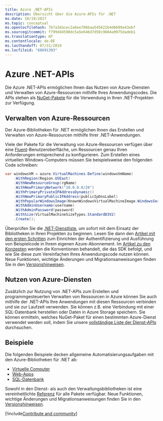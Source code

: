```yaml
---
title: Azure .NET-APIs
description: Übersicht über die Azure-APIs für .NET
ms.date: 10/19/2017
ms.topic: conceptual
ms.openlocfilehash: 7b7a3dacec2a6ee706baa545621b4d6609a43ebf
ms.sourcegitcommit: f799dd4590dc5a5e646d7d50c9604a9975dadeb1
ms.translationtype: HT
ms.contentlocale: de-DE
ms.lasthandoff: 07/31/2019
ms.locfileid: "68691393"
---
```

# <a name="azure-net-apis"></a>Azure .NET-APIs

Die Azure .NET-APIs ermöglichen Ihnen das Nutzen von Azure-Diensten und Verwalten von Azure-Ressourcen mithilfe Ihres Anwendungscodes. Die APIs stehen als [NuGet-Pakete](/dotnet/api/overview/azure/) für die Verwendung in Ihren .NET-Projekten zur Verfügung. 

## <a name="manage-azure-resources"></a>Verwalten von Azure-Ressourcen

Der Azure-Bibliotheken für .NET ermöglichen Ihnen das Erstellen und Verwalten von Azure-Ressourcen mithilfe Ihrer .NET-Anwendungen.

Viele der Pakete für die Verwaltung von Azure-Ressourcen verfügen über eine [Fluent](dotnet-sdk-azure-concepts.md)-Benutzeroberfläche, um Ressourcen genau Ihren Anforderungen entsprechend zu konfigurieren. Zum Erstellen eines virtuellen Windows-Computers müssen Sie beispielsweise den folgenden Code schreiben:

```csharp
var windowsVM = azure.VirtualMachines.Define(windowsVmName)
    .WithRegion(Region.USEast)
    .WithNewResourceGroup(rgName)
    .WithNewPrimaryNetwork("10.0.0.0/28")
    .WithPrimaryPrivateIPAddressDynamic()
    .WithNewPrimaryPublicIPAddress(publicIpDnsLabel)
    .WithPopularWindowsImage(KnownWindowsVirtualMachineImage.WindowsServer2012R2Datacenter)
    .WithAdminUsername(username)
    .WithAdminPassword(password)
    .WithSize(VirtualMachineSizeTypes.StandardD3V2)
    .Create();
 ```

Überprüfen Sie die [.NET-Dienstliste](/dotnet/api/overview/azure/), um sofort mit dem Einsatz der Bibliotheken in Ihren Projekten zu beginnen. Lesen Sie dann den [Artikel mit den ersten Schritten](dotnet-sdk-azure-get-started.md) zum Einrichten der Authentifizierung und Ausführung von Beispielcode in Ihrem eigenen Azure-Abonnement.  Im [Artikel zu den Konzepten](dotnet-sdk-azure-concepts.md) werden die Konventionen behandelt, die das SDK befolgt, und wie Sie diese zum Vereinfachen Ihres Anwendungscode nutzen können. Neue Funktionen, wichtige Änderungen und Migrationsanweisungen finden Sie in den [Versionshinweisen](https://github.com/Azure/azure-libraries-for-net).

## <a name="consume-azure-services"></a>Nutzen von Azure-Diensten

Zusätzlich zur Nutzung von .NET-APIs zum Erstellen und programmgesteuerten Verwalten von Ressourcen in Azure können Sie auch mithilfe der .NET-APIs Ihre Anwendungen mit diesen Ressourcen verbinden und sie zur Laufzeit verwenden.  Sie können z.B. eine Verbindung mit einer SQL-Datenbank herstellen oder Daten in Azure Storage speichern.  Sie können ermitteln, welches NuGet-Paket für einen bestimmten Azure-Dienst verwendet werden soll, indem Sie unsere [vollständige Liste der Dienst-APIs](/dotnet/api/overview/azure/) durchsuchen.  

## <a name="samples"></a>Beispiele

Die folgenden Beispiele decken allgemeine Automatisierungsaufgaben mit den Azure-Bibliotheken für .NET ab:

- [Virtuelle Computer](dotnet-samples.md)
- [Web-Apps](dotnet-samples.md)
- [SQL-Datenbank](dotnet-samples.md)

Sowohl in den Dienst- als auch den Verwaltungsbibliotheken ist eine vereinheitlichte [Referenz](/dotnet/api/overview/azure/?view=azure-dotnet) für alle Pakete verfügbar. Neue Funktionen, wichtige Änderungen und Migrationsanweisungen finden Sie in den [Versionshinweisen](https://github.com/Azure/azure-libraries-for-net).

[!include[Contribute and community](includes/contribute.md)]